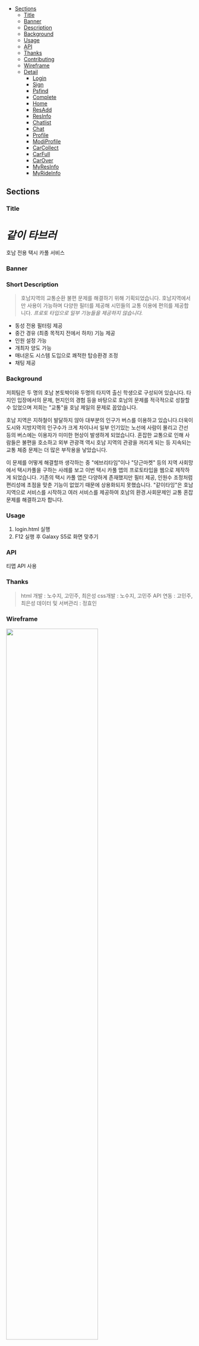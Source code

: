 - [Sections](#sections)
  - [Title](#title)
  - [Banner](#banner)
  - [Description](#short-description)
  - [Background](#background)
  - [Usage](#usage)
  - [API](#api)
  - [Thanks](#thanks)
  - [Contributing](#contributing)
  - [Wireframe](#Wireframe)
  - [Detail](#Detail)
    - [Login](#Login)
    - [Sign](#Sign)
    - [Psfind](#Psfind)
    - [Complete](#Complete)
    - [Home](#Home)
    - [ResAdd](#ResAdd)
    - [ResInfo](#ResInfo)
    - [Chatlist](#Chatlist)
    - [Chat](#Chat)
    - [Profile](#Profile)
    - [ModiProfile](#ModiProfile)
    - [CarCollect](#CarCollect)
    - [CarFull](#CarFull)
    - [CarOver](#CarOver)
    - [MyResInfo](#MyResInfo)
    - [MyRideInfo](#MyRideInfo)

## Sections

### Title

# _같이 타브러_

호남 전용 택시 카풀 서비스

### Banner

### Short Description

> 호남지역의 교통순환 불편 문제를 해결하기 위해 기획되었습니다. 호남지역에서만 사용이 가능하며 다양한 필터를 제공해 시민들의 교통 이용에 편의를 제공합니다.
> _프로토 타입으로 일부 기능들을 제공하지 않습니다._

- 동성 전용 필터링 제공
- 중간 경유 (최종 목적지 전에서 하차) 기능 제공
- 인원 설정 가능
- 개최자 양도 가능
- 매너온도 시스템 도입으로 쾌적한 탑승환경 조정
- 채팅 제공

### Background

저희팀은 두 명의 호남 본토박이와 두명의 타지역 출신 학생으로 구성되어 있습니다. 타지인 입장에서의 문제, 현지인의 경험 등을 바탕으로 호남의 문제를 적극적으로 성찰할 수 있었으며 저희는 "교통"을 호남 제일의 문제로 꼽았습니다.

호남 지역은 지하철이 발달하지 않아 대부분의 인구가 버스를 이용하고 있습니다.더욱이 도시와 지방지역의 인구수가 크게 차이나서 일부 인기있는 노선에 사람이 몰리고 간선 등의 버스에는 이용자가 미미한 현상이 발생하게 되었습니다. 혼잡한 교통으로 인해 사람들은 불편을 호소하고 외부 관광객 역시 호남 지역의 관광을 꺼리게 되는 등 지속되는 교통 체증 문제는 더 많은 부작용을 낳았습니다.

이 문제를 어떻게 해결할까 생각하는 중 "에브리타임"이나 "당근마켓" 등의 지역 사회망에서 택시카풀을 구하는 사례를 보고 이번 택시 카풀 앱의 프로토타입을 웹으로 제작하게 되었습니다. 기존의 택시 카풀 앱은 다양하게 존재했지만 필터 제공, 인원수 조정처럼 편리성에 초점을 맞춘 기능이 없었기 때문에 상용화되지 못했습니다. "같이타잉"은 호남지역으로 서비스를 시작하고 여러 서비스를 제공하여 호남의 환경.사회문제인 교통 혼잡 문제를 해결하고자 합니다.

### Usage

1. login.html 실행
2. F12 실행 후 Galaxy S5로 화면 맞추기

### API

티맵 API 사용

### Thanks

> html 개발 : 노수지, 고민주, 최은성
> css개발 : 노수지, 고민주
> API 연동 : 고민주, 최은성
> 데이터 및 서버관리 : 정효인

### Wireframe

<img width="70%" src="https://user-images.githubusercontent.com/71256649/129674426-1cfec27f-648f-4f94-bca3-80da46a0d844.jpg"/>

### Detail

#### Login

<img width="200px" height="350px" src="https://user-images.githubusercontent.com/71256649/129675146-286ab8fe-4552-4206-9192-b6d05e51c340.PNG">

- login.html, loginCss.css
  > 가장 처음 시작하는 로그인창

#### Sign

<img width="200px" height="350px" src="https://user-images.githubusercontent.com/71256649/129675146-286ab8fe-4552-4206-9192-b6d05e51c340.PNG">

- sign.html, signCss.css
  > 회원가입 창 form으로 회원 정보 전달

#### Psfind

<img width="200px" height="350px" src="https://user-images.githubusercontent.com/71256649/129675111-b3421fad-00eb-4d02-834b-760307dfcb1c.PNG">

- psfind.html, psfindCss.css
  > 프로토타입 형태로 비밀번호 찾기 등의 기능은 제공하지 않음

#### Complete

<img width="200px" height="350px" src="https://user-images.githubusercontent.com/71256649/129675141-16542f71-159b-47b6-8faf-70ea6bf313c8.PNG">

- finish.html, finishCss.css
  > 회원가입 성공시 뜨는 창

#### Home

<img width="200px" height="350px" src="https://user-images.githubusercontent.com/71256649/129675144-434ffec2-0b46-4574-9250-78ffb1d37801.PNG">

- home.html, homeCss.css

  > 왼쪽 상단의 현재 위치 중심으로 존재하는 카풀 방들을 게시글 형식으로 나열 (기능x)

  > 오른쪽 하단 + 버튼으로 예약 생성 가능

  > 시작점, 도착지, 시간, 부가 설명, 잔여석, 예상금액, 동행가능여부 정보가 포함된다.

  > 검색 기능은 연동되지 않았다.

  > 위의 게시글들은 예시로 채워넣은 것이다.

#### ResAdd

<img width="200px" height="350px" src="https://user-images.githubusercontent.com/71256649/129675142-c3b23a0b-610d-4390-b416-47ab5e9b42ef.PNG">

- resAdd.html, resAddCss.css

  > 예약 생성 화면

  > 폼형태로 정보를 서버에 보낸다.

#### ResInfo

<img width="200px" height="350px" src="https://user-images.githubusercontent.com/71256649/129675114-618fe756-3564-42db-874e-363bbf4a5814.PNG">

- resInfo.html, resInfoCss.css

  > 홈에서 보이는 게시글을 클릭했을 때 보이는 화면

  > 지도, 인원, 시간, 출발지, 도착지, 예상 금액, 개최자의 온도와 정보가 담겨있다.

  > 맵은 티맵 API를 사용하여 택시비와 지도, 경로를 보일 수 있게 하였다.

#### Chatlist

<img width="200px" height="350px" src="https://user-images.githubusercontent.com/71256649/129675129-d59b59fc-6573-4cb0-b5e9-d423d520447c.PNG">

- chatList.html, chatListCss.css

  > 예약에 참가하면 참가자들과의 채팅방이 생긴다. (기능x)

  > 기존의 채팅룸들이 리스트 형태로 보인다.

  > 프로필 사진, 이름, 가장 최근의 채팅 내역, 출발지와 도착지를 보여준다.

#### Chat

<img width="200px" height="350px" src="https://user-images.githubusercontent.com/71256649/129675123-0451857f-2010-4ff6-bab4-1538d99f8e14.PNG">
<img width="200px" height="350px" src="https://user-images.githubusercontent.com/71256649/129675126-0be8a964-65e0-45d8-90a4-f40246a59cb5.PNG">
<img width="200px" height="350px" src="https://user-images.githubusercontent.com/71256649/129675132-00389c26-ec21-4c09-ab69-32a9f5ef58ea.PNG">

- chat.html, chatBong.html, chatMin.html, chatCss.css

  > 채팅방의 자세 내역이다. 단체방을 구현하지는 않았지만 이후 프로젝트를 마저 진행한다면 단체방을 구현할 예정이다.

  > 메가폰 옆의 글은 게시글의 메모이다.

  > 채팅 기능은 아직 구현되지 않았다.

#### Profile

<img width="200px" height="350px" src="https://user-images.githubusercontent.com/71256649/129675133-72afc7ac-7091-4b11-b683-e1721b88c250.PNG">

- myProfile.html, myProfileCss.css

  > 내 프로필에서는 자신의 코드, 주소, 메너온도를 확인할 수 있다.

  > 로그아웃 기능은 login.html로 사용자를 보낸다.

#### ModiProfile

<img width="200px" height="350px" src="https://user-images.githubusercontent.com/71256649/129675149-69618fec-0cd8-4cab-aea3-6d0c94ca0cff.PNG">

- profileModi.html, profileModiCss.css

  > 사진과 이름을 변경할 수 있다. (기능x)

  > 위의 사진은 현재 프로필 사진이다. (임시)

#### CarCollect

<img width="200px" height="350px" src="https://user-images.githubusercontent.com/71256649/129675137-e41fe42f-7b2d-489b-bdba-1bc37f92d6a4.PNG">

- carpoolCollect.html, carpoolCollectCss.css

  > 타기전에 남은 인원을 모집하는 글을 의미한다.

  > home에서 중간 경유 뱃지를 빼고 자신이 이 게시글의 모집자(리더)인지 동승 참여자인지를 표시했다. 둘은 다른 화면으로 이동된다.

  > 임시로 car파일은 같은 예약을 넣어놓았다.

#### CarFull

<img width="200px" height="350px" src="https://user-images.githubusercontent.com/71256649/129675118-62512cab-4840-40da-913d-2adfe95c0bf6.PNG">

- carpoolFull.html, carpoolFull.css

  > 타기 전이며 인원이 꽉찬 글을 의미한다.

  > home에서 중간 경유 뱃지를 빼고 자신이 이 게시글의 모집자(리더)인지 동승 참여자인지를 표시했다. 둘은 다른 화면으로 이동된다.

  > 임시로 car파일은 같은 예약을 넣어놓았다.

#### CarOver

<img width="200px" height="350px" src="https://user-images.githubusercontent.com/71256649/129675120-33a73fb8-cfdf-46f4-b057-141fe37bd3e4.PNG">

- carpoolCollect.html, carpoolCollectCss.css

  > 동승이 끝난 글을 의미한다.

  > home에서 중간 경유 뱃지를 빼고 자신이 이 게시글의 모집자(리더)인지 동승 참여자인지를 표시했다. 둘은 다른 화면으로 이동된다.

  > 임시로 car파일은 같은 예약을 넣어놓았다.

#### MyResInfo

<img width="200px" height="350px" src="https://user-images.githubusercontent.com/71256649/129675136-d43db25c-6917-4db9-9c8b-b7e84e0e6b02.PNG">

- myResInfo.html, myResInfoCss.css

  > 내가 리더인 동승 내역을 조회했을 때 뜨는 페이지이다.

  > 기존 정보창의 정보 외에 퇴장, 리더 양도, 마감 기능을 추가했다. (기능제공x)

  > 동승에 참여한 사람들의 정보를 볼 수 있다.

  > 싫어요 버튼으로 불량한 태도의 참가자나 매너온도가 낮은 참가자를 강제로 제외시킬 수 있다. (기능 구현x)

  > 왕관 버튼으로 리더의 권한을 다른 참가자에게 양도할 수 있다.(기능 구현x)

  > 리더가 마음대로 파티를 취소할 경우 매너온도에 약 5도의 패널티를 부여한다.(기능 구현x)

  > 마감하기 버튼으로 파티의 인원 모집을 중단할 수 있다.(기능 구현x)

  > 취소하기 버튼으로 파티를 해산할 수 있다. (기능 구현x)

#### MyRideInfo

<img width="200px" height="350px" src="https://user-images.githubusercontent.com/71256649/129675139-994b267d-a401-4cba-b5fc-88142aedc391.PNG">

- myRideInfo.html, myRideInfoCss.css

  > 내가 동승 참여자인 동승 내역을 조회했을 때 뜨는 페이지이다.

  > 취소하기 버튼으로 파티에서 떠날 수 있다.(기능 구현x)

